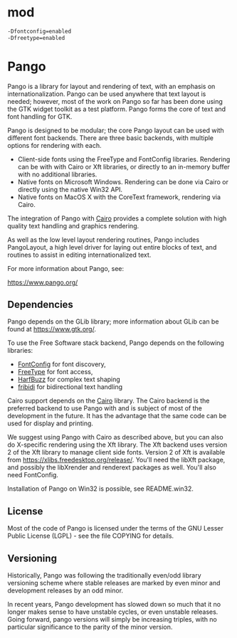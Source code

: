 # mod

```sh
-Dfontconfig=enabled
-Dfreetype=enabled
```

Pango
=====

Pango is a library for layout and rendering of text, with an emphasis
on internationalization. Pango can be used anywhere that text layout
is needed; however, most of the work on Pango so far has been done using
the GTK widget toolkit as a test platform. Pango forms the core of text
and font handling for GTK.

Pango is designed to be modular; the core Pango layout can be used
with different font backends. There are three basic backends, with
multiple options for rendering with each.

- Client-side fonts using the FreeType and FontConfig libraries.
  Rendering can be with with Cairo or Xft libraries, or directly
  to an in-memory buffer with no additional libraries.
- Native fonts on Microsoft Windows. Rendering can be done via Cairo
  or directly using the native Win32 API.
- Native fonts on MacOS X with the CoreText framework, rendering via
  Cairo.

The integration of Pango with [Cairo](https://cairographics.org)
provides a complete solution with high quality text handling and
graphics rendering.

As well as the low level layout rendering routines, Pango includes
PangoLayout, a high level driver for laying out entire blocks of text,
and routines to assist in editing internationalized text.

For more information about Pango, see:

 https://www.pango.org/

Dependencies
------------
Pango depends on the GLib library; more information about GLib can
be found at https://www.gtk.org/.

To use the Free Software stack backend, Pango depends on the following
libraries:

- [FontConfig](https://www.fontconfig.org) for font discovery,
- [FreeType](https://www.freetype.org) for font access,
- [HarfBuzz](http://www.harfbuzz.org) for complex text shaping
- [fribidi](http://fribidi.org) for bidirectional text handling

Cairo support depends on the [Cairo](https://cairographics.org) library.
The Cairo backend is the preferred backend to use Pango with and is
subject of most of the development in the future.  It has the
advantage that the same code can be used for display and printing.

We suggest using Pango with Cairo as described above, but you can also
do X-specific rendering using the Xft library. The Xft backend uses
version 2 of the Xft library to manage client side fonts. Version 2 of
Xft is available from https://xlibs.freedesktop.org/release/.  You'll
need the libXft package, and possibly the libXrender and renderext
packages as well.  You'll also need FontConfig.

Installation of Pango on Win32 is possible, see README.win32.

License
-------
Most of the code of Pango is licensed under the terms of the
GNU Lesser Public License (LGPL) - see the file COPYING for details.

Versioning
----------

Historically, Pango was following the traditionally even/odd library
versioning scheme where stable releases are marked by even minor
and development releases by an odd minor.

In recent years, Pango development has slowed down so much that it
no longer makes sense to have unstable cycles, or even unstable releases.
Going forward, pango versions will simply be increasing triples, with
no particular significance to the parity of the minor version.
